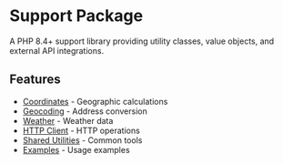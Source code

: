 # Support Package

A PHP 8.4+ support library providing utility classes, value objects, and external API integrations.

## Features

- [Coordinates](coordinates/index.md) - Geographic calculations
- [Geocoding](geo/index.md) - Address conversion
- [Weather](weather/index.md) - Weather data
- [HTTP Client](http/index.md) - HTTP operations
- [Shared Utilities](shared/index.md) - Common tools
- [Examples](examples/index.md) - Usage examples
